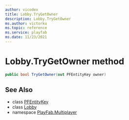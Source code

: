 ```yaml
---
author: vicodex
title: Lobby.TryGetOwner
description: Lobby.TryGetOwner
ms.author: victorku
ms.topic: reference
ms.service: playfab
ms.date: 11/23/2021
---
```


# Lobby.TryGetOwner method

```csharp
public bool TryGetOwner(out PFEntityKey owner)
```

## See Also

* class [PFEntityKey](../PFEntityKey.md)
* class [Lobby](../Lobby.md)
* namespace [PlayFab.Multiplayer](../../PlayFabMultiplayerSDK.md)
>
